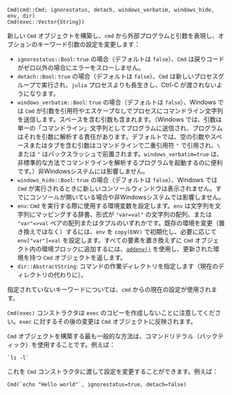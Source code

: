 ```
Cmd(cmd::Cmd; ignorestatus, detach, windows_verbatim, windows_hide, env, dir)
Cmd(exec::Vector{String})
```

新しい `Cmd` オブジェクトを構築し、`cmd` から外部プログラムと引数を表現し、オプションのキーワード引数の設定を変更します：

  * `ignorestatus::Bool`: `true` の場合（デフォルトは `false`）、`Cmd` は戻りコードがゼロ以外の場合にエラーをスローしません。
  * `detach::Bool`: `true` の場合（デフォルトは `false`）、`Cmd` は新しいプロセスグループで実行され、`julia` プロセスよりも長生きし、Ctrl-C が渡されないようになります。
  * `windows_verbatim::Bool`: `true` の場合（デフォルトは `false`）、Windows では `Cmd` が引数を引用符やエスケープなしでプロセスにコマンドライン文字列を送信します。スペースを含む引数も含まれます。（Windows では、引数は単一の「コマンドライン」文字列としてプログラムに送信され、プログラムはそれを引数に解析する責任があります。デフォルトでは、空の引数やスペースまたはタブを含む引数はコマンドラインで二重引用符 `"` で引用され、`\` または `"` はバックスラッシュで前置されます。`windows_verbatim=true` は、非標準的な方法でコマンドラインを解析するプログラムを起動するのに便利です。）非Windowsシステムには影響しません。
  * `windows_hide::Bool`: `true` の場合（デフォルトは `false`）、Windows では `Cmd` が実行されるときに新しいコンソールウィンドウは表示されません。すでにコンソールが開いている場合や非Windowsシステムでは影響しません。
  * `env`: `Cmd` を実行する際に使用する環境変数を設定します。`env` は文字列を文字列にマッピングする辞書、形式が `"var=val"` の文字列の配列、または `"var"=>val` ペアの配列またはタプルのいずれかです。既存の環境を変更（置き換えではなく）するには、`env` を `copy(ENV)` で初期化し、必要に応じて `env["var"]=val` を設定します。すべての要素を置き換えずに `Cmd` オブジェクト内の環境ブロックに追加するには、[`addenv()`](@ref) を使用し、更新された環境を持つ `Cmd` オブジェクトを返します。
  * `dir::AbstractString`: コマンドの作業ディレクトリを指定します（現在のディレクトリの代わりに）。

指定されていないキーワードについては、`cmd` からの現在の設定が使用されます。

`Cmd(exec)` コンストラクタは `exec` のコピーを作成しないことに注意してください。`exec` に対するその後の変更は `Cmd` オブジェクトに反映されます。

`Cmd` オブジェクトを構築する最も一般的な方法は、コマンドリテラル（バックティック）を使用することです。例えば：

```
`ls -l`
```

これを `Cmd` コンストラクタに渡して設定を変更することができます。例えば：

```
Cmd(`echo "Hello world"`, ignorestatus=true, detach=false)
```
